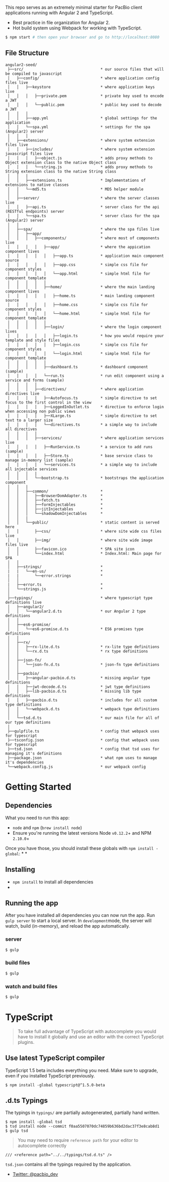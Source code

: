 This repo serves as an extremely minimal starter for PacBio client applications running with Angular 2 and TypeScript.
* Best practice in file organization for Angular 2.
* Hot build system using Webpack for working with TypeScript.

```bash
$ npm start # then open your browser and go to http://localhost:8080
```

## File Structure
```
angular2-seed/
 ├──src/                                  * our source files that will be compiled to javascript
 │   ├──config/                           * where application config files live
 │   │   ├──keystore                      * where application keys live
 │   │   │   ├──private.pem               * private key used to encode a JWT
 │   │   │   └──public.pem                * public key used to decode a JWT
 │   │   │
 │   │   ├──app.yml                       * global settings for the application
 │   │   └──spa.yml                       * settings for the spa (Angular2) server
 │   │   │
 │   ├──extensions/                       * where system extension files live
 │   │   ├──includes/                     * where system extension javascript files live
 │   │   │   ├──object.js                 * adds proxy methods to Object extension class to the native Object class
 │   │   │   └──string.js                 * adds proxy methods to String extension class to the native String class
 │   │   |
 │   │   ├──extensions.ts                 * Implementations of extensions to native classes
 │   │   └──md5.ts                        * MD5 helper module
 │   │
 │   ├──server/                           * where the server classes live
 │   │   ├──api.ts                        * server class for the api (RESTful endpoints) server 
 │   │   └──spa.ts                        * server class for the spa (Angular2) server
 │   │
 │   ├──spa/                              * where the spa files live
 │   │   ├──app/                          *  
 │   │   │   ├──components/               * where most of components live
 │   │   │   │   ├──app/                  * where the appication component lives
 │   │   │   │   │   ├──app.ts            * application main component source
 │   │   │   │   │   ├──app.css           * simple css file for component styles
 │   │   │   │   │   └──app.html          * simple html file for component template
 │   │   │   │   │
 │   │   │   │   ├──home/                 * where the main landing component lives
 │   │   │   │   │   ├──home.ts           * main landing component source
 │   │   │   │   │   ├──home.css          * simple css file for component styles
 │   │   |   │   │   └──home.html         * simple html file for component template
 │   │   │   │   │
 │   │   │   │   ├──login/                * where the login component lives
 │   │   │   │   │   ├──login.ts          * how you would require your template and style files
 │   │   │   │   │   ├──login.css         * simple css file for component styles
 │   │   │   │   │   └──login.html        * simple html file for component template
 │   │   │   │   │
 │   │   │   │   ├──dashboard.ts          * dashboard component (sample)
 │   │   │   │   └──run.ts                * run edit component using a service and forms (sample)
 │   │   │   │
 │   │   │   ├──directives/               * where application directives live
 │   │   │   │   ├──Autofocus.ts          * simple directive to set focus to the first control in the view
 │   │   │   │   ├──LoggedInOutlet.ts     * directive to enforce login when accessing non public views
 │   │   │   │   ├──XLarge.ts             * simple directive to set text to a larger size
 │   │   │   │   └──directives.ts         * a simple way to include all directives
 │   │   │   │
 │   │   │   ├──services/                 * where application services live
 │   │   │   │   ├──RunService.ts         * a service to add runs (sample) 
 │   │   │   │   ├──Store.ts              * base service class to manage in-memory list (sample)
 │   │   │   │   └──services.ts           * a simple way to include all injectable services
 │   │   │   |   
 │   │   │   └──bootstrap.ts              * bootstraps the application component
 │   │   |
 │   │   ├──common/                       *  
 │   │   │   ├──BrowserDomAdapter.ts      * 
 │   │   │   ├──fetch.ts                  * 
 │   │   │   ├──formInjectables           * 
 │   │   │   ├──jitInjectables            * 
 │   │   │   └──shadowDomInjectables      * 
 │   │   |
 │   │   └──public/                       * static content is served here
 │   │       ├──css/                      * where site wide css files live
 │   │       ├──img/                      * where site wide image files live
 │   │       ├──favicon.ico               * SPA site icon
 │   │       └──index.html                * Index.html: Main page for SPA
 │   │    
 │   ├──strings/                          *
 |   |   └──en-us/                        *
 |   |       └──error.strings             *
 │   │    
 |   ├──error.ts                          *
 │   └──strings.js                        * 
 │
 ├──typings/                              * where typescript type definitions live
 │   ├──angular2/
 │   │   └──angular2.d.ts                 * our Angular 2 type definitions
 │   │
 │   ├──es6-promise/
 │   │   └──es6-promise.d.ts              * ES6 promises type definitions
 │   │
 │   ├──rx/
 │   │   ├──rx-lite.d.ts                  * rx-lite type definitions
 │   │   └──rx.d.ts                       * rx type definitions
 │   │
 │   ├──json-fn/
 │   │   └──json-fn.d.ts                  * json-fn type definitions
 │   │
 │   ├──pacbio/
 │   │   ├──angular-pacbio.d.ts           * missing angular type definitions
 │   │   ├──jwt-decode.d.ts               * jwt type definitions
 │   │   ├──lib-pacbio.d.ts               * missing lib type definitions
 │   │   ├──pacbio.d.ts                   * includes for all custom type definitions
 │   │   └──webpack.d.ts                  * webpack type definitions
 │   │
 │   └──tsd.d.ts                          * our main file for all of our type definitions
 │
 ├──gulpfile.ts                           * config that webpack uses for typescript
 ├──tsconfig.json                         * config that webpack uses for typescript
 ├──tsd.json                              * config that tsd uses for managing it's definitions
 ├──package.json                          * what npm uses to manage it's dependencies
 └──webpack.config.js                     * our webpack config
```

# Getting Started
## Dependencies
What you need to run this app:
* `node` and `npm` (`brew install node`)
* Ensure you're running the latest versions Node `v0.12.2`+ and NPM `2.10.0`+

Once you have those, you should install these globals with `npm install -global`:
* 
* 

## Installing
* `npm install` to install all dependencies
* 

## Running the app
After you have installed all dependencies you can now run the app. Run `gulp server` to start a local server. In `development`mode, the server will watch, build (in-memory), and reload the app automatically.
 
### server
```bash
$ gulp
```

### build files
```bash
$ gulp
```

### watch and build files
```bash
$ gulp
```

# TypeScript
> To take full advantage of TypeScript with autocomplete you would have to install it globally and use an editor with the correct TypeScript plugins.

## Use latest TypeScript compiler
TypeScript 1.5 beta includes everything you need. Make sure to upgrade, even if you installed TypeScript previously.

    $ npm install -global typescript@^1.5.0-beta

## .d.ts Typings
The typings in `typings/` are partially autogenerated, partially hand
written. 

    $ npm install -global tsd
    $ tsd install node --commit f0aa5507070dc74859b636bd2dac37f3e8cab8d1
    $ gulp tsd
    
 > You may need to require `reference path` for your editor to autocomplete correctly
 ```
 /// <reference path="../../typings/tsd.d.ts" />
 ```
 `tsd.json` contains all the typings required by the application. 

* [Twitter: @pacbio_dev](https://twitter.com/pacbio_dev)

